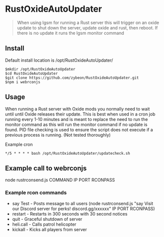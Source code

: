 # RustOxideAutoUpdater
> When using lgsm for running a Rust server this will trigger on an oxide update to shut down the server, update oxide and rust, then reboot.
> If there is no update it runs the lgsm monitor command

## Install
Default install location is /opt/RustOxideAutoUpdater/

```shell
$mkdir /opt/RustOxideAutoUpdater
$cd RustOxideAutoUpdater
$git clone https://github.com/zybeon/RustOxideAutoUpdater.git
$npm i webrconjs
```

## Usage
When running a Rust server with Oxide mods you normally need to wait until until Oxide releases their update. This is best when used in a cron job running every 1-10 minutes and is meant to replace the need to run the monitor command as this will run the monitor command if no update is found. PID file checking is used to ensure the script does not execute if a previous process is running. (Not tested thoroughly)

Example cron
```
*/5 * * * * bash /opt/RustOxideAutoUpdater/updatecheck.sh
```
## Example call to webrconjs
node rustrconsend.js COMMAND IP PORT RCONPASS

### Example rcon commands
- say Test  - Posts message to all users (node rustrconsend.js "say Visit our Discord server for perks! discord.gg/xxxxxx" IP PORT RCONPASS)
- restart   - Restarts in 300 seconds with 30 second notices
- quit      - Graceful shutdown of server
- heli.call - Calls patrol helicopter
- kickall   - Kicks all players from server
